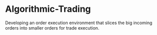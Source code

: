 # Algorithmic-Trading
Developing an order execution environment that slices the big incoming orders into smaller orders for trade execution.
